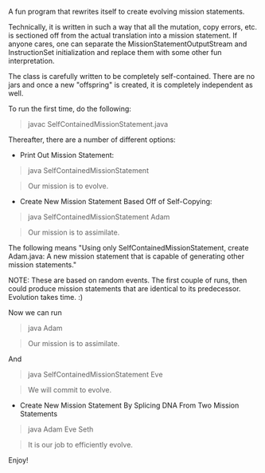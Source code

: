 A fun program that rewrites itself to create evolving mission statements.

Technically, it is written in such a way that all the mutation, copy errors, 
etc. is sectioned off from the actual translation into a mission statement.
If anyone cares, one can separate the MissionStatementOutputStream and
InstructionSet initialization and replace them with some other fun
interpretation.

The class is carefully written to be completely self-contained. There are 
no jars and once a new "offspring" is created, it is completely independent
as well.

To run the first time, do the following:

> javac SelfContainedMissionStatement.java

Thereafter, there are a number of different options:

* Print Out Mission Statement:

> java SelfContainedMissionStatement

> Our mission is to evolve.

* Create New Mission Statement Based Off of Self-Copying:

> java SelfContainedMissionStatement Adam

> Our mission is to assimilate.

The following means "Using only SelfContainedMissionStatement, create 
Adam.java: A new mission statement that is capable of generating other
mission statements."

NOTE: These are based on random events. The first couple of runs, then could
produce mission statements that are identical to its predecessor. Evolution
takes time. :)

Now we can run

> java Adam

> Our mission is to assimilate.

And

> java SelfContainedMissionStatement Eve

> We will commit to evolve.

* Create New Mission Statement By Splicing DNA From Two Mission Statements

> java Adam Eve Seth

> It is our job to efficiently evolve.

Enjoy!
